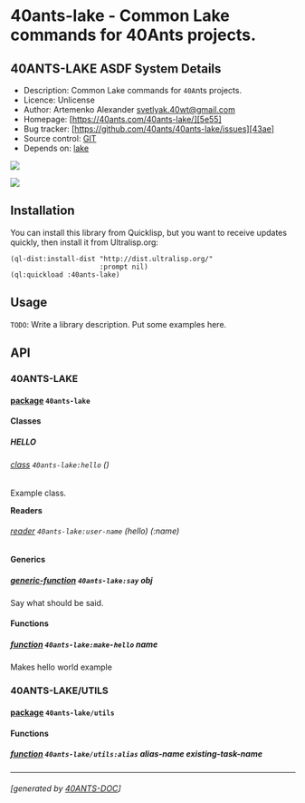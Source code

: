 <a id="x-2840ANTS-LAKE-DOCS-2FINDEX-3A-40README-2040ANTS-DOC-2FLOCATIVES-3ASECTION-29"></a>

# 40ants-lake - Common Lake commands for 40Ants projects.

<a id="40-ants-lake-asdf-system-details"></a>

## 40ANTS-LAKE ASDF System Details

* Description: Common Lake commands for `40A`nts projects.
* Licence: Unlicense
* Author: Artemenko Alexander <svetlyak.40wt@gmail.com>
* Homepage: [https://40ants.com/40ants-lake/][5e55]
* Bug tracker: [https://github.com/40ants/40ants-lake/issues][43ae]
* Source control: [GIT][4665]
* Depends on: [lake][4339]

[![](https://github-actions.40ants.com/40ants/40ants-lake/matrix.svg?only=ci.run-tests)][822c]

![](http://quickdocs.org/badge/40ants-lake.svg)

<a id="x-2840ANTS-LAKE-DOCS-2FINDEX-3A-3A-40INSTALLATION-2040ANTS-DOC-2FLOCATIVES-3ASECTION-29"></a>

## Installation

You can install this library from Quicklisp, but you want to receive updates quickly, then install it from Ultralisp.org:

```
(ql-dist:install-dist "http://dist.ultralisp.org/"
                      :prompt nil)
(ql:quickload :40ants-lake)
```
<a id="x-2840ANTS-LAKE-DOCS-2FINDEX-3A-3A-40USAGE-2040ANTS-DOC-2FLOCATIVES-3ASECTION-29"></a>

## Usage

`TODO`: Write a library description. Put some examples here.

<a id="x-2840ANTS-LAKE-DOCS-2FINDEX-3A-3A-40API-2040ANTS-DOC-2FLOCATIVES-3ASECTION-29"></a>

## API

<a id="x-2840ANTS-LAKE-DOCS-2FINDEX-3A-3A-4040ANTS-LAKE-3FPACKAGE-2040ANTS-DOC-2FLOCATIVES-3ASECTION-29"></a>

### 40ANTS-LAKE

<a id="x-28-23A-28-2811-29-20BASE-CHAR-20-2E-20-2240ANTS-LAKE-22-29-20PACKAGE-29"></a>

#### [package](f3fc) `40ants-lake`

<a id="x-2840ANTS-LAKE-DOCS-2FINDEX-3A-3A-7C-4040ANTS-LAKE-3FClasses-SECTION-7C-2040ANTS-DOC-2FLOCATIVES-3ASECTION-29"></a>

#### Classes

<a id="x-2840ANTS-LAKE-DOCS-2FINDEX-3A-3A-4040ANTS-LAKE-24HELLO-3FCLASS-2040ANTS-DOC-2FLOCATIVES-3ASECTION-29"></a>

##### HELLO

<a id="x-2840ANTS-LAKE-3AHELLO-20CLASS-29"></a>

###### [class](d74e) `40ants-lake:hello` ()

Example class.

**Readers**

<a id="x-2840ANTS-LAKE-3AUSER-NAME-20-2840ANTS-DOC-2FLOCATIVES-3AREADER-2040ANTS-LAKE-3AHELLO-29-29"></a>

###### [reader](f1fc) `40ants-lake:user-name` (hello) (:name)

<a id="x-2840ANTS-LAKE-DOCS-2FINDEX-3A-3A-7C-4040ANTS-LAKE-3FGenerics-SECTION-7C-2040ANTS-DOC-2FLOCATIVES-3ASECTION-29"></a>

#### Generics

<a id="x-2840ANTS-LAKE-3ASAY-20GENERIC-FUNCTION-29"></a>

##### [generic-function](df24) `40ants-lake:say` obj

Say what should be said.

<a id="x-2840ANTS-LAKE-DOCS-2FINDEX-3A-3A-7C-4040ANTS-LAKE-3FFunctions-SECTION-7C-2040ANTS-DOC-2FLOCATIVES-3ASECTION-29"></a>

#### Functions

<a id="x-2840ANTS-LAKE-3AMAKE-HELLO-20FUNCTION-29"></a>

##### [function](ce2f) `40ants-lake:make-hello` name

Makes hello world example

<a id="x-2840ANTS-LAKE-DOCS-2FINDEX-3A-3A-4040ANTS-LAKE-2FUTILS-3FPACKAGE-2040ANTS-DOC-2FLOCATIVES-3ASECTION-29"></a>

### 40ANTS-LAKE/UTILS

<a id="x-28-23A-28-2817-29-20BASE-CHAR-20-2E-20-2240ANTS-LAKE-2FUTILS-22-29-20PACKAGE-29"></a>

#### [package](3421) `40ants-lake/utils`

<a id="x-2840ANTS-LAKE-DOCS-2FINDEX-3A-3A-7C-4040ANTS-LAKE-2FUTILS-3FFunctions-SECTION-7C-2040ANTS-DOC-2FLOCATIVES-3ASECTION-29"></a>

#### Functions

<a id="x-2840ANTS-LAKE-2FUTILS-3AALIAS-20FUNCTION-29"></a>

##### [function](dd6c) `40ants-lake/utils:alias` alias-name existing-task-name


[5e55]: https://40ants.com/40ants-lake/
[4665]: https://github.com/40ants/40ants-lake
[822c]: https://github.com/40ants/40ants-lake/actions
[f3fc]: https://github.com/40ants/40ants-lake/blob/7da295c78b4bd9379b4bdfc43d3f6b5c71177442/src/core.lisp#L1
[d74e]: https://github.com/40ants/40ants-lake/blob/7da295c78b4bd9379b4bdfc43d3f6b5c71177442/src/core.lisp#L11
[f1fc]: https://github.com/40ants/40ants-lake/blob/7da295c78b4bd9379b4bdfc43d3f6b5c71177442/src/core.lisp#L12
[ce2f]: https://github.com/40ants/40ants-lake/blob/7da295c78b4bd9379b4bdfc43d3f6b5c71177442/src/core.lisp#L17
[df24]: https://github.com/40ants/40ants-lake/blob/7da295c78b4bd9379b4bdfc43d3f6b5c71177442/src/core.lisp#L23
[3421]: https://github.com/40ants/40ants-lake/blob/7da295c78b4bd9379b4bdfc43d3f6b5c71177442/src/utils.lisp#L1
[dd6c]: https://github.com/40ants/40ants-lake/blob/7da295c78b4bd9379b4bdfc43d3f6b5c71177442/src/utils.lisp#L12
[43ae]: https://github.com/40ants/40ants-lake/issues
[4339]: https://quickdocs.org/lake

* * *
###### [generated by [40ANTS-DOC](https://40ants.com/doc/)]
